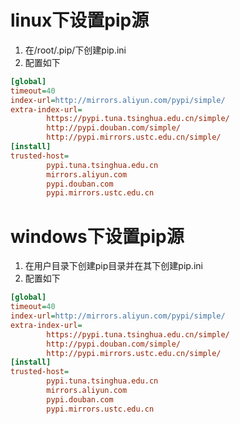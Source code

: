 # linux下设置pip源  
1. 在/root/.pip/下创建pip.ini
2. 配置如下

```ini
[global]
timeout=40
index-url=http://mirrors.aliyun.com/pypi/simple/
extra-index-url=
        https://pypi.tuna.tsinghua.edu.cn/simple/
        http://pypi.douban.com/simple/
        http://pypi.mirrors.ustc.edu.cn/simple/
[install]
trusted-host=
        pypi.tuna.tsinghua.edu.cn
        mirrors.aliyun.com
        pypi.douban.com
        pypi.mirrors.ustc.edu.cn
```


# windows下设置pip源  
1. 在用户目录下创建pip目录并在其下创建pip.ini
2. 配置如下

```ini
[global]
timeout=40
index-url=http://mirrors.aliyun.com/pypi/simple/
extra-index-url=
        https://pypi.tuna.tsinghua.edu.cn/simple/
        http://pypi.douban.com/simple/
        http://pypi.mirrors.ustc.edu.cn/simple/
[install]
trusted-host=
        pypi.tuna.tsinghua.edu.cn
        mirrors.aliyun.com
        pypi.douban.com
        pypi.mirrors.ustc.edu.cn
```
